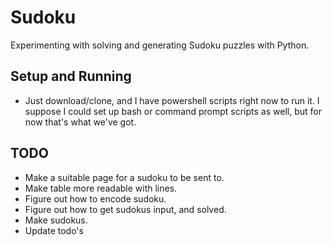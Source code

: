 # Sudoku
Experimenting with solving and generating Sudoku puzzles with Python.

## Setup and Running
* Just download/clone, and I have powershell scripts right now to run it. I suppose I could set up bash or command prompt scripts as well, but for now that's what we've got.

## TODO
* Make a suitable page for a sudoku to be sent to.
* Make table more readable with lines.
* Figure out how to encode sudoku.
* Figure out how to get sudokus input, and solved.
* Make sudokus.
* Update todo's